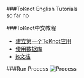 ###ToKnot English Tutorials  
 so far no

###ToKnot中文教程

* [建立第一个ToKnot应用](https://github.com/chopins/toknot/blob/master/doc/quickstart.first-app.mdown)
* [使用数据库](https://github.com/chopins/toknot/blob/master/doc/use.database.mdown)
* [js文档](https://github.com/chopins/toknot/blob/master/doc/toknot-javascript-lib-doc.mdown)

###Run Process 
![Process](https://raw.github.com/chopins/toknot/master/doc/toknot-run-flow-chart.png "process")
